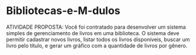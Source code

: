 # Bibliotecas-e-M-dulos
ATIVIDADE PROPOSTA: Você foi contratado para desenvolver um sistema simples de gerenciamento de livros em uma biblioteca. O sistema deve permitir cadastrar novos livros, listar todos os livros disponíveis, buscar um livro pelo título, e gerar um gráfico com a quantidade de livros por gênero.
